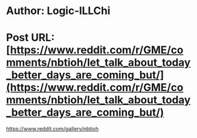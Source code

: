 # Author: Logic-ILLChi
# Post URL: [https://www.reddit.com/r/GME/comments/nbtioh/let_talk_about_today_better_days_are_coming_but/](https://www.reddit.com/r/GME/comments/nbtioh/let_talk_about_today_better_days_are_coming_but/)


https://www.reddit.com/gallery/nbtioh